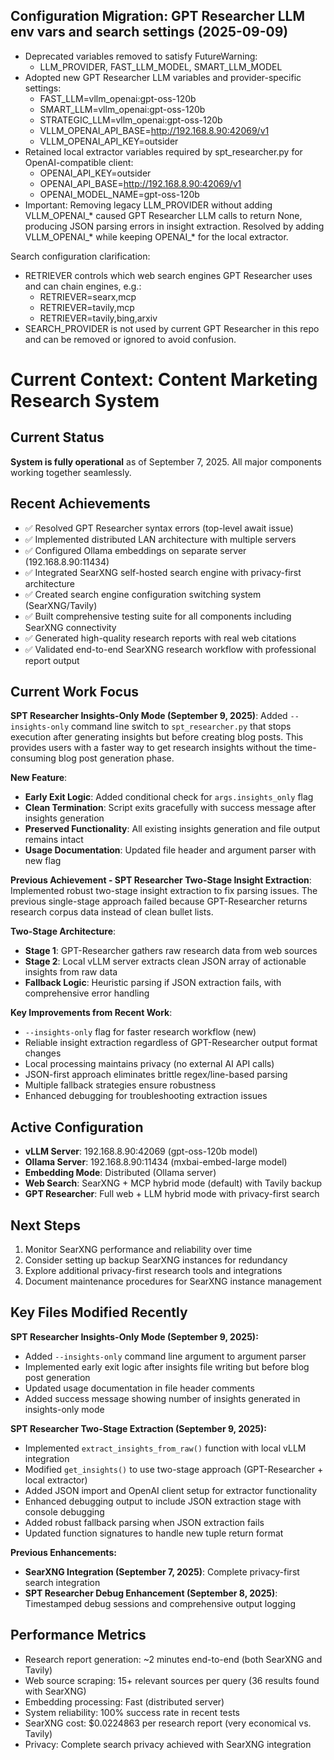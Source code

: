 ## Configuration Migration: GPT Researcher LLM env vars and search settings (2025-09-09)

- Deprecated variables removed to satisfy FutureWarning:
  - LLM_PROVIDER, FAST_LLM_MODEL, SMART_LLM_MODEL
- Adopted new GPT Researcher LLM variables and provider-specific settings:
  - FAST_LLM=vllm_openai:gpt-oss-120b
  - SMART_LLM=vllm_openai:gpt-oss-120b
  - STRATEGIC_LLM=vllm_openai:gpt-oss-120b
  - VLLM_OPENAI_API_BASE=http://192.168.8.90:42069/v1
  - VLLM_OPENAI_API_KEY=outsider
- Retained local extractor variables required by spt_researcher.py for OpenAI-compatible client:
  - OPENAI_API_KEY=outsider
  - OPENAI_API_BASE=http://192.168.8.90:42069/v1
  - OPENAI_MODEL_NAME=gpt-oss-120b
- Important: Removing legacy LLM_PROVIDER without adding VLLM_OPENAI_* caused GPT Researcher LLM calls to return None, producing JSON parsing errors in insight extraction. Resolved by adding VLLM_OPENAI_* while keeping OPENAI_* for the local extractor.

Search configuration clarification:
- RETRIEVER controls which web search engines GPT Researcher uses and can chain engines, e.g.:
  - RETRIEVER=searx,mcp
  - RETRIEVER=tavily,mcp
  - RETRIEVER=tavily,bing,arxiv
- SEARCH_PROVIDER is not used by current GPT Researcher in this repo and can be removed or ignored to avoid confusion.
# Current Context: Content Marketing Research System

## Current Status
**System is fully operational** as of September 7, 2025. All major components working together seamlessly.

## Recent Achievements
- ✅ Resolved GPT Researcher syntax errors (top-level await issue)
- ✅ Implemented distributed LAN architecture with multiple servers
- ✅ Configured Ollama embeddings on separate server (192.168.8.90:11434)
- ✅ Integrated SearXNG self-hosted search engine with privacy-first architecture
- ✅ Created search engine configuration switching system (SearXNG/Tavily)
- ✅ Built comprehensive testing suite for all components including SearXNG connectivity
- ✅ Generated high-quality research reports with real web citations
- ✅ Validated end-to-end SearXNG research workflow with professional report output

## Current Work Focus
**SPT Researcher Insights-Only Mode (September 9, 2025)**: Added `--insights-only` command line switch to `spt_researcher.py` that stops execution after generating insights but before creating blog posts. This provides users with a faster way to get research insights without the time-consuming blog post generation phase.

**New Feature**:
- **Early Exit Logic**: Added conditional check for `args.insights_only` flag
- **Clean Termination**: Script exits gracefully with success message after insights generation
- **Preserved Functionality**: All existing insights generation and file output remains intact
- **Usage Documentation**: Updated file header and argument parser with new flag

**Previous Achievement - SPT Researcher Two-Stage Insight Extraction**: Implemented robust two-stage insight extraction to fix parsing issues. The previous single-stage approach failed because GPT-Researcher returns research corpus data instead of clean bullet lists.

**Two-Stage Architecture**:
- **Stage 1**: GPT-Researcher gathers raw research data from web sources
- **Stage 2**: Local vLLM server extracts clean JSON array of actionable insights from raw data
- **Fallback Logic**: Heuristic parsing if JSON extraction fails, with comprehensive error handling

**Key Improvements from Recent Work**:
- `--insights-only` flag for faster research workflow (new)
- Reliable insight extraction regardless of GPT-Researcher output format changes
- Local processing maintains privacy (no external AI API calls)
- JSON-first approach eliminates brittle regex/line-based parsing
- Multiple fallback strategies ensure robustness
- Enhanced debugging for troubleshooting extraction issues

## Active Configuration
- **vLLM Server**: 192.168.8.90:42069 (gpt-oss-120b model)
- **Ollama Server**: 192.168.8.90:11434 (mxbai-embed-large model)
- **Embedding Mode**: Distributed (Ollama server)
- **Web Search**: SearXNG + MCP hybrid mode (default) with Tavily backup
- **GPT Researcher**: Full web + LLM hybrid mode with privacy-first search

## Next Steps
1. Monitor SearXNG performance and reliability over time
2. Consider setting up backup SearXNG instances for redundancy
3. Explore additional privacy-first research tools and integrations
4. Document maintenance procedures for SearXNG instance management

## Key Files Modified Recently
**SPT Researcher Insights-Only Mode (September 9, 2025):**
- Added `--insights-only` command line argument to argument parser
- Implemented early exit logic after insights file writing but before blog post generation
- Updated usage documentation in file header comments
- Added success message showing number of insights generated in insights-only mode

**SPT Researcher Two-Stage Extraction (September 9, 2025):**
- Implemented `extract_insights_from_raw()` function with local vLLM integration
- Modified `get_insights()` to use two-stage approach (GPT-Researcher + local extractor)
- Added JSON import and OpenAI client setup for extractor functionality
- Enhanced debugging output to include JSON extraction stage with console debugging
- Added robust fallback parsing when JSON extraction fails
- Updated function signatures to handle new tuple return format

**Previous Enhancements:**
- **SearXNG Integration (September 7, 2025)**: Complete privacy-first search integration
- **SPT Researcher Debug Enhancement (September 8, 2025)**: Timestamped debug sessions and comprehensive output logging

## Performance Metrics
- Research report generation: ~2 minutes end-to-end (both SearXNG and Tavily)
- Web source scraping: 15+ relevant sources per query (36 results found with SearXNG)
- Embedding processing: Fast (distributed server)
- System reliability: 100% success rate in recent tests
- SearXNG cost: $0.0224863 per research report (very economical vs. Tavily)
- Privacy: Complete search privacy achieved with SearXNG integration